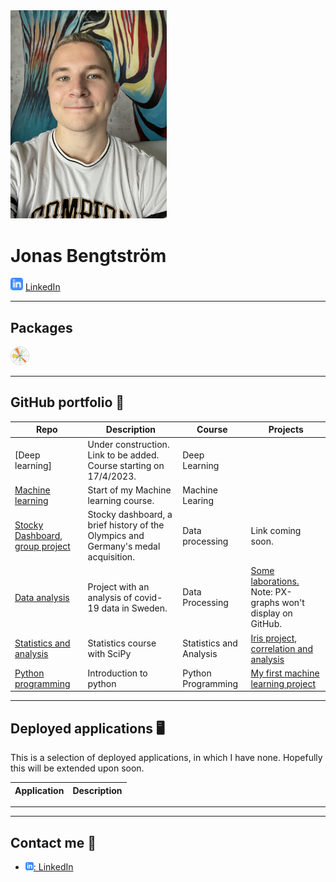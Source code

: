 
<img src="assets/profilbild.png" width="250">



# Jonas Bengtström 

<img src="assets/linkedIn-icon.png" width="20"> [LinkedIn](https://www.linkedin.com/in/jonas-bengtstr%C3%B6m-74108524a)

---
## Packages
<img src="assets/matplotlib2.png" width="30" alt="Matplotlib icon" title="Matplotlib">


---

## GitHub portfolio :briefcase:




| Repo                           | Description                        | Course  | Projects |
| ------------------------------ | ---------------------------------- | ------- | -------- |
| [Deep learning]           | Under construction. Link to be added. Course starting on 17/4/2023.              | Deep Learning
| [Machine learning](https://github.com/JonasBE13/machine-learning-jonas-bengtstrom)        | Start of my Machine learning course.|Machine Learing|
| [Stocky Dashboard, group project](https://github.com/wlinds/ITHS-Projekt-OS/tree/main)        | Stocky dashboard, a brief history of the Olympics and Germany's medal acquisition.|Data processing| Link coming soon.|
| [Data analysis](https://github.com/JonasBE13/Databehandling-Jonas-Bengtstrom)           | Project with an analysis of covid-19 data in Sweden.|Data Processing|[Some laborations.](https://github.com/JonasBE13/Databehandling-Jonas-Bengtstrom/tree/main/LABB%201) Note: PX-graphs won't display on GitHub.|
| [Statistics and analysis](https://github.com/JonasBE13/Statistics-and-analysis)| Statistics course with SciPy| Statistics and Analysis | [Iris project, correlation and analysis](https://github.com/JonasBE13/Statistics-and-analysis/blob/master/Statistics%20and%20analysis/assignment.ipynb)
| [Python programming](https://github.com/JonasBE13/Python-Jonas-Bengtstrom)    | Introduction to python| Python Programming | [My first machine learning project](https://github.com/JonasBE13/Python-Jonas-Bengtstrom/blob/main/Labb%202/Labb2-FINISHED-SOLUTION.ipynb) |



---

## Deployed applications :desktop_computer:

This is a selection of deployed applications, in which I have none. Hopefully this will be extended upon soon. 

| Application                    | Description                                   |
| ------------------------------ | --------------------------------------------- |

---



---

## Contact me :iphone:

- [![linkedIn icon](assets/linkedIn-icon.png): LinkedIn][linkedin]

[linkedin]: https://www.linkedin.com/in/jonas-bengtstr%C3%B6m-74108524a/
